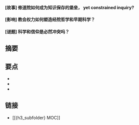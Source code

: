 #### [故事] 修道院如何成为知识保存的堡垒， yet constrained inquiry?


#### [影响] 教会权力如何塑造经院哲学和早期科学？


#### [谜题] 科学和信仰是必然冲突吗？


## 摘要


## 要点

- 
- 
- 

## 链接

- [[{h3_subfolder} MOC]]
